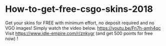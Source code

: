 # How-to-get-free-csgo-skins-2018
Get your skins for FREE with minimum effort, no deposit required and no VGO images! Simply watch the video below.
https://youtu.be/Fn7h-amh4qc
Visit https://www.idle-empire.com/r/znkygr (and get 500 points for free now) !
